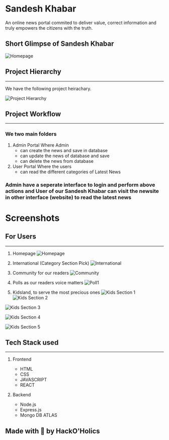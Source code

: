 # Sandesh Khabar

<p>An online news portal commited to deliver value, correct information and truly empowers the
citizens with the truth.</p>

## Short Glimpse of Sandesh Khabar

![Homepage](./Assets/Home.png)

## Project Hierarchy

<hr/>
<p>We have the following project heirachary.</p>

![Project Hierarchy](./Assets/Project%20Structure.jpg)

## Project Workflow

<hr/>

### We two main folders

1. Admin Portal
   Where Admin
   - can create the news and save in database
   - can update the news of database and save
   - can delete the news from database
2. User Portal
   Where the users
   - can read the different categories of Latest News

### Admin have a seperate interface to login and perform above actions and User of our Sandesh Khabar can visit the newsite in other interface (website) to read the latest news

# Screenshots

## For Users

<hr/>

1. Homepage
   ![Homepage](./Assets/Home.png)

2. International (Category Section Pick)
   ![International](./Assets/International.png)

3. Community for our readers
   ![Community](./Assets/community.png)

4. Polls as our readers voice matters
   ![Poll1](./Assets/polls1.png)

5. Kidsland, to serve the most precious ones
   ![Kids Section 1](./Assets/Kids-section-1.png)
   ![Kids Section 2](./Assets/Kids-section-2.png)

![Kids Section 3](./Assets/Kids-section-3.png)

![Kids Section 4](./Assets/Kids-section-4.png)

![Kids Section 5](./Assets/Kids-section-5.png)

## Tech Stack used

<hr>

1. Frontend

   - HTML
   - CSS
   - JAVASCRIPT
   - REACT

2. Backend
   - Node.js
   - Express.js
   - Mongo DB ATLAS

## Made with 💙 by HackO'Holics
